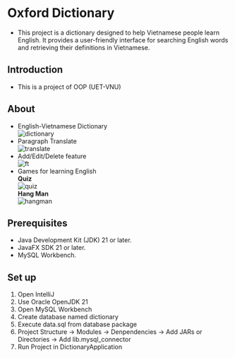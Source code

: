 # Oxford Dictionary
- This project is a dictionary designed to help Vietnamese people learn English. It provides a user-friendly interface for searching English words and retrieving their definitions in Vietnamese.

## Introduction
- This is a project of OOP (UET-VNU)

## About
- English-Vietnamese Dictionary
<br> ![dictionary](https://media.giphy.com/media/xiIbzpKdJxfq2qEqsf/giphy.gif)
- Paragraph Translate
<br> ![translate](https://media.giphy.com/media/0KM5UsscBneoqcYqfi/giphy.gif)
- Add/Edit/Delete feature
<br> ![ft](https://media.giphy.com/media/rCnp57jNHoCcFvG0fu/giphy.gif)
- Games for learning English
<br> **Quiz** <br>![quiz](https://media.giphy.com/media/v1.Y2lkPTc5MGI3NjExcm9keWwydXJyaGtnbGVnOTZtejQ3cTNwMXRlMDNsYzZlaW8yNjE2NiZlcD12MV9pbnRlcm5hbF9naWZfYnlfaWQmY3Q9Zw/9j0Whjptd0m5zh0bTR/giphy.gif)
<br> **Hang Man** <br>![hangman](https://media.giphy.com/media/JoNSvspG5En6o5r46l/giphy.gif)

## Prerequisites
- Java Development Kit (JDK) 21 or later.
- JavaFX SDK 21 or later.
- MySQL Workbench.

## Set up
1. Open IntelliJ
2. Use Oracle OpenJDK 21
3. Open MySQL Workbench
4. Create database named dictionary
5. Execute data.sql from database package 
6. Project Structure -> Modules -> Denpendencies -> Add JARs or Directories -> Add lib.mysql_connector
7. Run Project in DictionaryApplication

